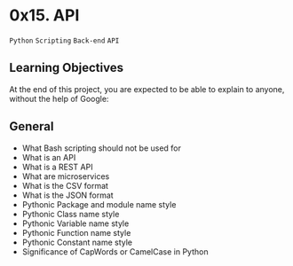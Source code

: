 # 0x15. API
`Python` `Scripting` `Back-end` `API`
## Learning Objectives
At the end of this project, you are expected to be able to explain to anyone, without the help of Google:

## General
- What Bash scripting should not be used for
- What is an API
- What is a REST API
- What are microservices
- What is the CSV format
- What is the JSON format
- Pythonic Package and module name style
- Pythonic Class name style
- Pythonic Variable name style
- Pythonic Function name style
- Pythonic Constant name style
- Significance of CapWords or CamelCase in Python
